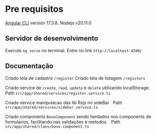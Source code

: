 # Pre requisitos

[Angular CLI](https://github.com/angular/angular-cli) version 17.3.8.
Nodejs v20.11.0

## Servidor de desenvolvimento

Execute `ng serve` no terminal. Entre no link `http://localhost:4200/`

## Documentação
  Criado tela de cadastro `/register`
  Criado tela de listagem `/registers`
  
  Criado service de `create`, `read`, `update` e `delete` utilizando localStorage.&nbsp;
  Path `src/app/shared/services/register.service.ts`
  
  Criado service manipulacao das lib Rxjs no sideBar &nbsp;
  Path `src/app/shared/services/sidebar.service.ts`

  Criado components `BaseComponent` sendo herdados nos components de formularios, facilitando nas validações e metodos. &nbsp;
  Path `src/app/shared/class/base.component.ts`



